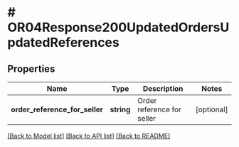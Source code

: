 # # OR04Response200UpdatedOrdersUpdatedReferences

## Properties

Name | Type | Description | Notes
------------ | ------------- | ------------- | -------------
**order_reference_for_seller** | **string** | Order reference for seller | [optional]

[[Back to Model list]](../../README.md#models) [[Back to API list]](../../README.md#endpoints) [[Back to README]](../../README.md)

